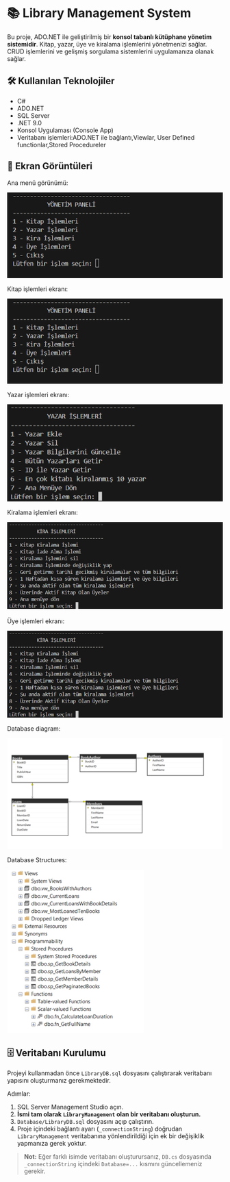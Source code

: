 # 📚 Library Management System

Bu proje, ADO.NET ile geliştirilmiş bir **konsol tabanlı kütüphane yönetim sistemidir**. Kitap, yazar, üye ve kiralama işlemlerini yönetmenizi sağlar.
CRUD işlemlerini ve gelişmiş sorgulama sistemlerini uygulamanıza olanak sağlar.

## 🛠️ Kullanılan Teknolojiler

- C#
- ADO.NET
- SQL Server
- .NET 9.0
- Konsol Uygulaması (Console App)
- Veritabanı işlemleri:ADO.NET ile bağlantı,Viewlar, User Defined functionlar,Stored Procedureler

## 📸 Ekran Görüntüleri

Ana menü görünümü:

![MainMenu](screenshots/MainMenu.png)

Kitap işlemleri ekranı:

![BookOperations](screenshots/BookOperations.png)

Yazar işlemleri ekranı:

![AuthorOperations](screenshots/AuthorOperations.png)

Kiralama işlemleri ekranı:

![LoanOperations](screenshots/LoanOperations.png)

Üye işlemleri ekranı:

![MemberOperations](screenshots/MemberOperations.png)

Database diagram:

![DatabaseDiagram](screenshots/DatabaseDiagram.png)

Database Structures:

![DatabaseStructures](screenshots/DatabaseStructures.png)


## 🗄️ Veritabanı Kurulumu

Projeyi kullanmadan önce `LibraryDB.sql` dosyasını çalıştırarak veritabanı yapısını oluşturmanız gerekmektedir.

Adımlar:
1. SQL Server Management Studio açın.
2. **İsmi tam olarak `LibraryManagement` olan bir veritabanı oluşturun.**
3. `Database/LibraryDB.sql` dosyasını açıp çalıştırın.
4. Proje içindeki bağlantı ayarı (`_connectionString`) doğrudan `LibraryManagement` veritabanına yönlendirildiği için ek bir değişiklik yapmanıza gerek yoktur.

> **Not:** Eğer farklı isimde veritabanı oluşturursanız, `DB.cs` dosyasında `_connectionString` içindeki `Database=...` kısmını güncellemeniz gerekir.

